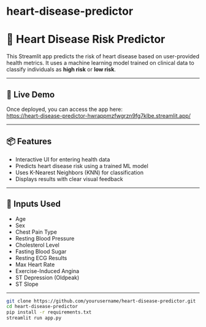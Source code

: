 # heart-disease-predictor
# 💓 Heart Disease Risk Predictor

This Streamlit app predicts the risk of heart disease based on user-provided health metrics. It uses a machine learning model trained on clinical data to classify individuals as **high risk** or **low risk**.

---

## 🚀 Live Demo

Once deployed, you can access the app here:  
https://heart-disease-predictor-hwrappmzfwgrzn9fg7klbe.streamlit.app/

---

## 📦 Features

- Interactive UI for entering health data
- Predicts heart disease risk using a trained ML model
- Uses K-Nearest Neighbors (KNN) for classification
- Displays results with clear visual feedback

---

## 🧠 Inputs Used

- Age  
- Sex  
- Chest Pain Type  
- Resting Blood Pressure  
- Cholesterol Level  
- Fasting Blood Sugar  
- Resting ECG Results  
- Max Heart Rate  
- Exercise-Induced Angina  
- ST Depression (Oldpeak)  
- ST Slope

---



```bash
git clone https://github.com/yourusername/heart-disease-predictor.git
cd heart-disease-predictor
pip install -r requirements.txt
streamlit run app.py
